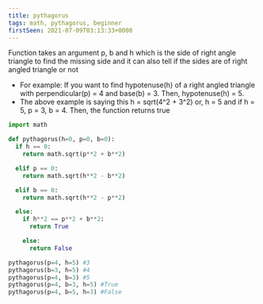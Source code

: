 ```yaml
---
title: pythagorus
tags: math, pythagorus, beginner
firstSeen: 2021-07-09T03:13:33+0000
---
```


Function takes an argument p, b and h which is the side of right angle triangle to find the missing side and it can also
tell if the sides are of right angled triangle or not

- For example: If you want to find hypotenuse(h) of a right angled triangle with perpendicular(p) = 4 and base(b) = 3. Then, hypotenuse(h) = 5.
- The above example is saying this h = sqrt(4^2 + 3^2) or, h = 5 and if h = 5, p = 3, b = 4. Then, the function returns true

```py
import math

def pythagorus(h=0, p=0, b=0):
  if h == 0:
    return math.sqrt(p**2 + b**2)

  elif p == 0:
    return math.sqrt(h**2 - b**2)

  elif b == 0:
    return math.sqrt(h**2 - p**2)

  else:
    if h**2 == p**2 + b**2:
      return True

    else:
      return False
```

```py
pythagorus(p=4, h=5) #3
pythagorus(b=3, h=5) #4
pythagorus(p=4, b=3) #5
pythagorus(p=4, b=3, h=5) #True
pythagorus(p=4, b=5, h=3) #False
```
